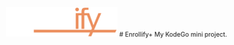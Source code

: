 <img alt="Enrollify+" title="Enrollify+" src="assets/enrollify-white.png" width="250px"/>
# Enrollify+
My KodeGo mini project.
